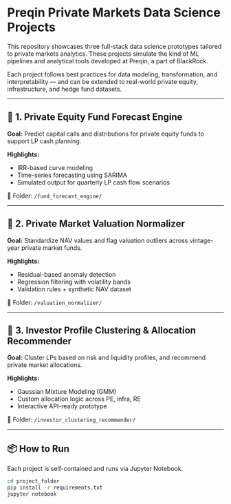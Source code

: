 # Preqin Private Markets Data Science Projects

This repository showcases three full-stack data science prototypes tailored to private markets analytics. These projects simulate the kind of ML pipelines and analytical tools developed at Preqin, a part of BlackRock.

Each project follows best practices for data modeling, transformation, and interpretability — and can be extended to real-world private equity, infrastructure, and hedge fund datasets.

---

## 🔹 1. Private Equity Fund Forecast Engine

**Goal:** Predict capital calls and distributions for private equity funds to support LP cash planning.

**Highlights:**
- IRR-based curve modeling
- Time-series forecasting using SARIMA
- Simulated output for quarterly LP cash flow scenarios

📂 Folder: `/fund_forecast_engine/`

---

## 🔹 2. Private Market Valuation Normalizer

**Goal:** Standardize NAV values and flag valuation outliers across vintage-year private market funds.

**Highlights:**
- Residual-based anomaly detection
- Regression filtering with volatility bands
- Validation rules + synthetic NAV dataset

📂 Folder: `/valuation_normalizer/`

---

## 🔹 3. Investor Profile Clustering & Allocation Recommender

**Goal:** Cluster LPs based on risk and liquidity profiles, and recommend private market allocations.

**Highlights:**
- Gaussian Mixture Modeling (GMM)
- Custom allocation logic across PE, infra, RE
- Interactive API-ready prototype

📂 Folder: `/investor_clustering_recommender/`

---

## 📦 How to Run

Each project is self-contained and runs via Jupyter Notebook.

```bash
cd project_folder
pip install -r requirements.txt
jupyter notebook
```
